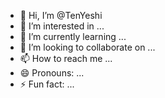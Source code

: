 - 👋 Hi, I’m @TenYeshi
- 👀 I’m interested in ...
- 🌱 I’m currently learning ...
- 💞️ I’m looking to collaborate on ...
- 📫 How to reach me ...
- 😄 Pronouns: ...
- ⚡ Fun fact: ...

<!---
TenYeshi/TenYeshi is a ✨ special ✨ repository because its `README.md` (this file) appears on your GitHub profile.
You can click the Preview link to take a look at your changes.
--->
